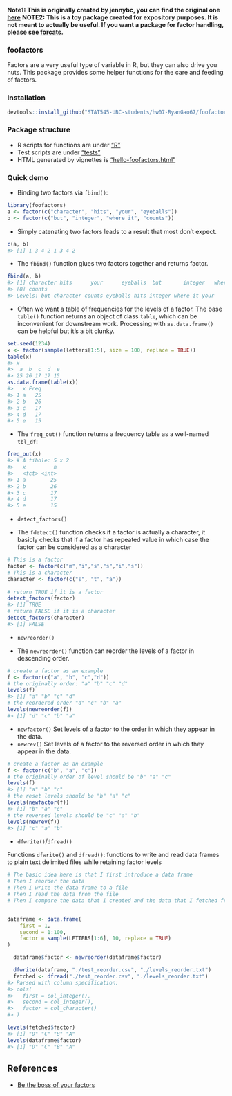 <!-- README.md is generated from README.Rmd. Please edit that file -->
**Note1: This is originally created by jennybc, you can find the
original one [here](https://github.com/jennybc/foofactors)** **NOTE2:
This is a toy package created for expository purposes. It is not meant
to actually be useful. If you want a package for factor handling, please
see [forcats](https://cran.r-project.org/package=forcats).**

### foofactors

Factors are a very useful type of variable in R, but they can also drive
you nuts. This package provides some helper functions for the care and
feeding of factors.

### Installation

``` r
devtools::install_github("STAT545-UBC-students/hw07-RyanGao67/foofactor")
```

### Package structure

-   R scripts for functions are under [“R”](./R)
-   Test scripts are under [“tests”](./tests)
-   HTML generated by vignettes is
    [“hello-foofactors.html”](./doc/hello-foofactors.html)

### Quick demo

-   Binding two factors via `fbind()`:

``` r
library(foofactors)
a <- factor(c("character", "hits", "your", "eyeballs"))
b <- factor(c("but", "integer", "where it", "counts"))
```

-   Simply catenating two factors leads to a result that most don’t
    expect.

``` r
c(a, b)
#> [1] 1 3 4 2 1 3 4 2
```

-   The `fbind()` function glues two factors together and returns
    factor.

``` r
fbind(a, b)
#> [1] character hits      your      eyeballs  but       integer   where it 
#> [8] counts   
#> Levels: but character counts eyeballs hits integer where it your
```

-   Often we want a table of frequencies for the levels of a factor. The
    base `table()` function returns an object of class `table`, which
    can be inconvenient for downstream work. Processing with
    `as.data.frame()` can be helpful but it’s a bit clunky.

``` r
set.seed(1234)
x <- factor(sample(letters[1:5], size = 100, replace = TRUE))
table(x)
#> x
#>  a  b  c  d  e 
#> 25 26 17 17 15
as.data.frame(table(x))
#>   x Freq
#> 1 a   25
#> 2 b   26
#> 3 c   17
#> 4 d   17
#> 5 e   15
```

-   The `freq_out()` function returns a frequency table as a well-named
    `tbl_df`:

``` r
freq_out(x)
#> # A tibble: 5 x 2
#>   x         n
#>   <fct> <int>
#> 1 a        25
#> 2 b        26
#> 3 c        17
#> 4 d        17
#> 5 e        15
```

-   `detect_factors()`

-   The `fdetect()` function checks if a factor is actually a character,
    it basicly checks that if a factor has repeated value in which case
    the factor can be considered as a character

``` r
# This is a factor
factor <- factor(c("m","i","s","s","i","s"))
# This is a character
character <- factor(c("s", "t", "a"))
                      
# return TRUE if it is a factor
detect_factors(factor)
#> [1] TRUE
# return FALSE if it is a character
detect_factors(character)
#> [1] FALSE
```

-   `newreorder()`

-   The `newreorder()` function can reorder the levels of a factor in
    descending order.

``` r
# create a factor as an example
f <- factor(c("a", "b", "c","d"))
# the originally order: "a" "b" "c" "d"
levels(f)
#> [1] "a" "b" "c" "d"
# the reordered order "d" "c" "b" "a"
levels(newreorder(f))
#> [1] "d" "c" "b" "a"
```

-   `newfactor()` Set levels of a factor to the order in which they
    appear in the data.
-   `newrev()` Set levels of a factor to the reversed order in which
    they appear in the data.

``` r
# create a factor as an example
f <- factor(c("b", "a", "c"))
# the originally order of level should be "b" "a" "c"
levels(f)
#> [1] "a" "b" "c"
# the reset levels should be "b" "a" "c"
levels(newfactor(f))
#> [1] "b" "a" "c"
# the reversed levels should be "c" "a" "b"
levels(newrev(f))
#> [1] "c" "a" "b"
```

-   `dfwrite()`/`dfread()`

Functions `dfwrite()` and `dfread()`: functions to write and read data
frames to plain text delimited files while retaining factor levels

``` r
# The basic idea here is that I first introduce a data frame
# Then I reorder the data
# Then I write the data frame to a file
# Then I read the data from the file
# Then I compare the data that I created and the data that I fetched from the file


dataframe <- data.frame(
    first = 1,
    second = 1:100,
    factor = sample(LETTERS[1:6], 10, replace = TRUE)
)

  dataframe$factor <- newreorder(dataframe$factor)

  dfwrite(dataframe, "./test_reorder.csv", "./levels_reorder.txt")
  fetched <- dfread("./test_reorder.csv", "./levels_reorder.txt")
#> Parsed with column specification:
#> cols(
#>   first = col_integer(),
#>   second = col_integer(),
#>   factor = col_character()
#> )

levels(fetched$factor)
#> [1] "D" "C" "B" "A"
levels(dataframe$factor)
#> [1] "D" "C" "B" "A"
```

References
----------

-   [Be the boss of your
    factors](https://www.stat.ubc.ca/~jenny/STAT545A/block08_bossYourFactors.html)

